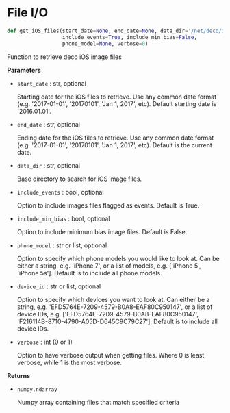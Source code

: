 # File I/O

```python
def get_iOS_files(start_date=None, end_date=None, data_dir='/net/deco/iOSdata',
                  include_events=True, include_min_bias=False,
                  phone_model=None, verbose=0)
```

Function to retrieve deco iOS image files

**Parameters**

* `start_date` : str, optional

    Starting date for the iOS files to retrieve. Use any common
    date format (e.g. '2017-01-01', '20170101', 'Jan 1, 2017', etc).
    Default starting date is '2016.01.01'.

* `end_date` : str, optional

    Ending date for the iOS files to retrieve. Use any common
    date format (e.g. '2017-01-01', '20170101', 'Jan 1, 2017', etc).
    Default is the current date.

* `data_dir` : str, optional

    Base directory to search for iOS image files.

* `include_events` : bool, optional

    Option to include images files flagged as events. Default is True.

* `include_min_bias` : bool, optional

    Option to include minimum bias image files. Default is False.

* `phone_model` : str or list, optional

    Option to specify which phone models you would like to look at.
    Can be either a string, e.g. 'iPhone 7', or a list of models,
    e.g. ['iPhone 5', 'iPhone 5s']. Default is to include all
    phone models.

* `device_id` : str or list, optional

    Option to specify which devices you want to look at. Can 
    either be a string, e.g. 'EFD5764E-7209-4579-B0A8-EAF80C950147', or 
    a list of device IDs, e.g. ['EFD5764E-7209-4579-B0A8-EAF80C950147',
    'F216114B-8710-4790-A05D-D645C9C79C27']. Default is to include all
    device IDs.

* `verbose` : int (0 or 1)

    Option to have verbose output when getting files. Where 0 is
    least verbose, while 1 is the most verbose.

**Returns**

* `numpy.ndarray`

    Numpy array containing files that match specified criteria
